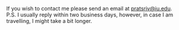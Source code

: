 If you wish to contact me please send an email at [pratsriv@iu.edu](mailto:pratsriv@iu.edu).  
P.S. I usually reply within two business days, however, in case I am travelling, I might take a bit longer.
